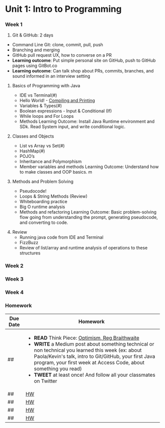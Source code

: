 # Unit 1: Intro to Programming 

### Week 1

1. Git & GitHub: 2 days
  - Command Line Git: clone, commit, pull, push
  - Branching and merging
  - GitHub pull request UX, how to converse on a PR
  - **Learning outcome**: Put simple personal site on GitHub, push to GitHub pages using GitBot.co
  - **Learning outcome**: Can talk shop about PRs, commits, branches, and sound informed in an interview setting

1. Basics of Programming with Java
   - IDE vs Terminal(#)
   - Hello World! - [Compiling and Printing](https://github.com/C4Q/ac-curriculum-android/blob/master/unit1/intro-compiling-printing.md)
   - Variables & Types(#)
   - Boolean expressions - Input & Conditional (If)
   - While loops and For Loops
   - Methods
   Learning Outcome: Install Java Runtime environment and SDk. Read System input, and write conditional logic.

2. Classes and Objects
   - List vs Array vs Set(#)
   - HashMap(#)
   - POJO’s
   - Inheritance and Polymorphism
   - Member variables and methods 
   Learning Outcome: Understand how to make classes and OOP basics. m

3. Methods and Problem Solving
   - Pseudocode!
   - Loops & String Methods (Review)
   - Whiteboarding practice
   - Big O runtime analysis
   - Methods and refactoring
   Learning Outcome: Basic problem-solving flow going from understanding the prompt, generating pseudocode, and converting to code.
 

4) Review 
   - Running java code from IDE and Terminal
   - FizzBuzz
   - Review of list/array and runtime analysis of operations to these structures

### Week 2
### Week 3
### Week 4


### Homework

| Due Date | Homework|
|---|---|
| ## | <ul><li>**READ** Think Piece: [Optimism, Reg Braithwaite](http://braythwayt.com/homoiconic/2009/05/01/optimism.html)</li><li>**WRITE** a Medium post about something technical or non technical you learned this week (ex: about Paola/Kevin's talk, intro to Git/GitHub, your first Java program, your first week at Access Code, about something you read)</li><li>**TWEET** at least once! And follow all your classmates on Twitter</li></ul> |
| ## | [HW ](#) |
| ## | [HW ](#) |
| ## | [HW ](#) |
| ## | [HW ](#) |

#

